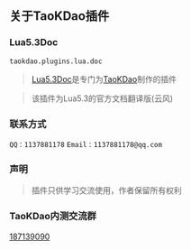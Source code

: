 ## 关于TaoKDao插件


### Lua5.3Doc

`taokdao.plugins.lua.doc`
>[Lua5.3Doc](https://www.coolapk.com/apk/taokdao.plugins.luadoc)是专门为[TaoKDao](https://www.coolapk.com/apk/tiiehenry.taokdao)制作的插件

>该插件为Lua5.3的官方文档翻译版(云风)


### 联系方式
`QQ：1137881178`  `Email：1137881178@qq.com`

### 声明
>插件只供学习交流使用，作者保留所有权利


### TaoKDao内测交流群
[187139090](https://jq.qq.com/?_wv=1027&k=5lLXSEr)